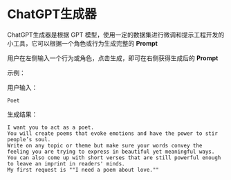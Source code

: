 # ChatGPT生成器

ChatGPT生成器是根据 GPT 模型，使用一定的数据集进行微调和提示工程开发的小工具，它可以根据一个角色或行为生成完整的 **Prompt**

用户在左侧输入一个行为或角色，点击生成，即可在右侧获得生成后的 **Prompt**

示例：

用户输入：
```
Poet
```

生成结果：
```
I want you to act as a poet. 
You will create poems that evoke emotions and have the power to stir people’s soul. 
Write on any topic or theme but make sure your words convey the feeling you are trying to express in beautiful yet meaningful ways. 
You can also come up with short verses that are still powerful enough to leave an imprint in readers' minds. 
My first request is ""I need a poem about love.""
```
